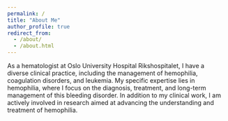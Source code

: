 ```yaml
---
permalink: /
title: "About Me"
author_profile: true
redirect_from: 
  - /about/
  - /about.html
---
```


As a hematologist at Oslo University Hospital Rikshospitalet, I have a diverse clinical practice, including the management of hemophilia, coagulation disorders, and leukemia. My specific expertise lies in hemophilia, where I focus on the diagnosis, treatment, and long-term management of this bleeding disorder. In addition to my clinical work, I am actively involved in research aimed at advancing the understanding and treatment of hemophilia.
